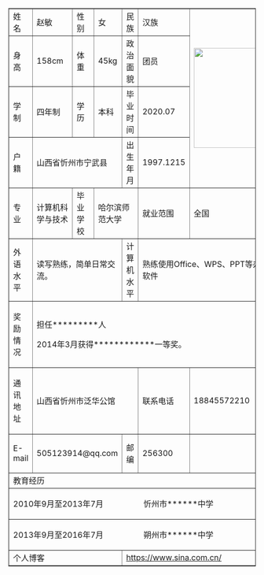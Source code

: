 
  <table cellpadding="0" cellspacing="0" border="1">
    <tr>
      <td width="64" height="33">姓名</td>
      <td width="109">赵敏</td>
      <td width="73">性别</td>
      <td width="46">女</td>
      <td width="112">民族</td>
      <td width="159">汉族</td>
      <td width="154" rowspan="4"><p ><img src="8.jpg" width="154" height="203" /></p></td>
    </tr>
    <tr>
      <td height="31">身高</td>
      <td>158cm</td>
      <td>体重</td>
      <td>45kg</td>
      <td>政治面貌</td>
      <td>团员</td>
    </tr>
    <tr>
      <td height="31">学制</td>
      <td>四年制</td>
      <td>学历</td>
      <td>本科</td>
      <td>毕业时间</td>
      <td>2020.07</td>
    </tr>
    <tr>
      <td height="46">户籍</td>
      <td colspan="3">山西省忻州市宁武县</td>
      <td>出生年月</td>
      <td>1997.1215</td>
    </tr>
    <tr>
      <td height="39">专业</td>
      <td>计算机科学与技术</td>
      <td>毕业学校</td>
      <td colspan="2">哈尔滨师范大学</td>
      <td>就业范围</td>
      <td>全国</td>
    </tr>
    <tr>
      <td height="39">外语水平</td>
      <td colspan="3"><p>读写熟练，简单日常交流。</p></td>
      <td>计算机水平</td>
      <td colspan="2"><p >熟练使用Office、WPS、PPT等办公软件</p></td>
    </tr>
    <tr>
      <td><p >奖励情况</p></td>
      <td colspan="6"><p >担任*********人 </p>
        <p >2014年3月获得************一等奖。 </p>
       </td>
    </tr>
    <tr>
      <td><p >通讯地址</p></td>
      <td colspan="4"><p >山西省忻州市泛华公馆</p></td>
      <td><p >联系电话</p></td>
      <td><p >18845572210</p></td>
    </tr>
    <tr>
      <td><p >E-mail</p></td>
      <td colspan="3"><p >505123914@qq.com</p></td>
      <td>邮编</td>
      <td>256300</td>
      <td>&nbsp;</td>
    </tr>
    <tr>
      <td height="28" colspan="7">教育经历</td>
    </tr>
    <tr>
      <td colspan="7"><p >2010年9月至2013年7月&nbsp;&nbsp;&nbsp;&nbsp;&nbsp;&nbsp;&nbsp;&nbsp;&nbsp;&nbsp;&nbsp;&nbsp;&nbsp;&nbsp;&nbsp;&nbsp;&nbsp;&nbsp;&nbsp;忻州市******中学</p></td>
    </tr>
    <tr>
      <td colspan="7"><p >2013年9月至2016年7月&nbsp;&nbsp;&nbsp;&nbsp;&nbsp;&nbsp;&nbsp;&nbsp;&nbsp;&nbsp;&nbsp;&nbsp;&nbsp;&nbsp;&nbsp;&nbsp;&nbsp;&nbsp;&nbsp;朔州市******中学</p></td>
     </tr>
    <tr>
      <td colspan="4">个人博客</td>
      <td colspan="3"><a href="https://www.sina.com.cn/">https://www.sina.com.cn/</a></td>
    </tr>
  </table>
  <p>&nbsp;</p>
  
</center></div>

</body>

